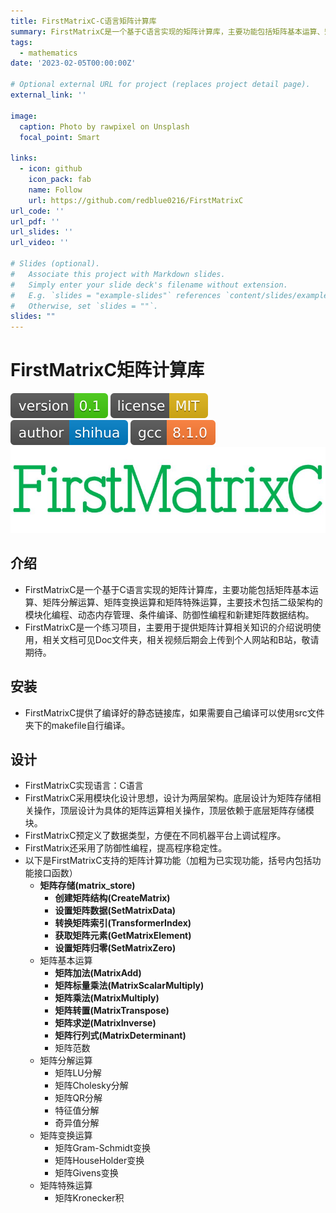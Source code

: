 ```yaml
---
title: FirstMatrixC-C语言矩阵计算库
summary: FirstMatrixC是一个基于C语言实现的矩阵计算库，主要功能包括矩阵基本运算、矩阵分解运算、矩阵变换运算和矩阵特殊运算，主要技术包括二级架构的模块化编程、动态内存管理、条件编译、防御性编程和新建矩阵数据结构。
tags:
  - mathematics
date: '2023-02-05T00:00:00Z'

# Optional external URL for project (replaces project detail page).
external_link: ''

image:
  caption: Photo by rawpixel on Unsplash
  focal_point: Smart

links:
  - icon: github
    icon_pack: fab
    name: Follow
    url: https://github.com/redblue0216/FirstMatrixC
url_code: ''
url_pdf: ''
url_slides: ''
url_video: ''

# Slides (optional).
#   Associate this project with Markdown slides.
#   Simply enter your slide deck's filename without extension.
#   E.g. `slides = "example-slides"` references `content/slides/example-slides.md`.
#   Otherwise, set `slides = ""`.
slides: ""
---
```


# FirstMatrixC矩阵计算库

![shields_version](shields_version.svg)  ![shields_license](shields_license.svg)  ![shields_author](shields_author.svg)  ![shiedls_gcc](shields_gcc.svg) 
![FirstMatrixCsymbol](FirstMatrixCsymbol.JPG)

## 介绍
+ FirstMatrixC是一个基于C语言实现的矩阵计算库，主要功能包括矩阵基本运算、矩阵分解运算、矩阵变换运算和矩阵特殊运算，主要技术包括二级架构的模块化编程、动态内存管理、条件编译、防御性编程和新建矩阵数据结构。
+ FirstMatrixC是一个练习项目，主要用于提供矩阵计算相关知识的介绍说明使用，相关文档可见Doc文件夹，相关视频后期会上传到个人网站和B站，敬请期待。

## 安装
+ FirstMatrixC提供了编译好的静态链接库，如果需要自己编译可以使用src文件夹下的makefile自行编译。

## 设计
+ FirstMatrixC实现语言：C语言
+ FirstMatrixC采用模块化设计思想，设计为两层架构。底层设计为矩阵存储相关操作，顶层设计为具体的矩阵运算相关操作，顶层依赖于底层矩阵存储模块。
+ FirstMatrixC预定义了数据类型，方便在不同机器平台上调试程序。
+ FirstMatrix还采用了防御性编程，提高程序稳定性。
+ 以下是FirstMatrixC支持的矩阵计算功能（加粗为已实现功能，括号内包括功能接口函数）
  + **矩阵存储(matrix_store)**
    + **创建矩阵结构(CreateMatrix)**
    + **设置矩阵数据(SetMatrixData)**
    + **转换矩阵索引(TransformerIndex)**
    + **获取矩阵元素(GetMatrixElement)**
    + **设置矩阵归零(SetMatrixZero)**
  + 矩阵基本运算
    + **矩阵加法(MatrixAdd)**
    + **矩阵标量乘法(MatrixScalarMultiply)**
    + **矩阵乘法(MatrixMultiply)**
    + **矩阵转置(MatrixTranspose)**
    + **矩阵求逆(MatrixInverse)**
    + **矩阵行列式(MatrixDeterminant)**
    + 矩阵范数
  + 矩阵分解运算
    + 矩阵LU分解
    + 矩阵Cholesky分解
    + 矩阵QR分解
    + 特征值分解
    + 奇异值分解
  + 矩阵变换运算
    + 矩阵Gram-Schmidt变换
    + 矩阵HouseHolder变换
    + 矩阵Givens变换
  + 矩阵特殊运算
    + 矩阵Kronecker积







